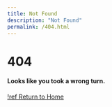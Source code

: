 ```yaml
---
title: Not Found
description: "Not Found"
permalink: /404.html
---
```

# **404**
#### Looks like you took a wrong turn.

[!ref Return to Home](../index.md)
